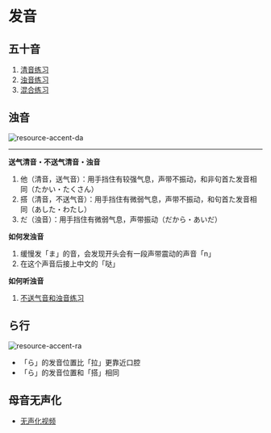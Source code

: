 # 发音

## 五十音

1. [清音练习](https://youtu.be/JHai9am2BQg?si=Feyh9bmJ3nwmSmkE)
2. [浊音练习](https://youtu.be/mavgrqTggq0?si=mWJk5y9hA0IApKEd)
3. [混合练习](https://youtu.be/xmlQT5S2g4I?si=l24JswgD-pdvKTsW)

## 浊音

![resource-accent-da](/resource-accent-da.svg)

---

**送气清音・不送气清音・浊音**

1. 他（清音，送气音）：用手挡住有较强气息，声带不振动，和非句首た发音相同（たかい・たくさん）
2. 搭（清音，不送气音）：用手挡住有微弱气息，声带不振动，和句首た发音相同（あした・わたし）
3. だ（浊音）：用手挡住有微弱气息，声带振动（だから・あいだ）

**如何发浊音**

1. 缓慢发「ま」的音，会发现开头会有一段声带震动的声音「n」
2. 在这个声音后接上中文的「哒」

**如何听浊音**

1. [不送气音和浊音练习](http://nihongo.hum.tmu.ac.jp/mic-j/VoAspNew/index.html)

## ら行

![resource-accent-ra](/resource-accent-ra.svg)

- 「ら」的发音位置比「拉」更靠近口腔
- 「ら」的发音位置和「搭」相同

## 母音无声化

- [无声化视频](https://youtu.be/ioLdIwnURfQ?si=xbz4buwMzvy3PBWs)
